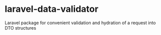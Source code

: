 # laravel-data-validator
Laravel package for convenient validation and hydration of a request into DTO structures
